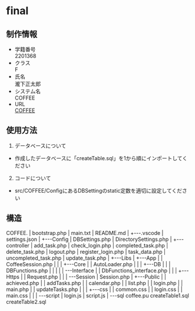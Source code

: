 
# final

## 制作情報

 - 学籍番号<br>
 2201368
 - クラス<br>
 F
 - 氏名<br>
 瀧下正太郎
 - システム名<br>
  COFFEE
 - URL<br>
  [COFFEE](https://aso2201368.zombie.jp/COFFEE/Public/login.php)

## 使用方法

1. データベースについて

 - 作成したデータベースに「createTable.sql」を1から順にインポートしてください

2. コードについて

 - src/COFFEE/ConfigにあるDBSettingのstatic定数を適切に設定してください


## 構造


COFFEE.
|   bootstrap.php
|   main.txt
|   README.md
|
+---.vscode
|       settings.json
|
+---Config
|       DBSettings.php
|       DirectorySettings.php
|
+---controller
|       add_task.php
|       check_login.php
|       completed_task.php
|       delete_task.php
|       logout.php
|       register_login.php
|       task_data.php
|       uncompleted_task.php
|       update_task.php
|
+---Libs
|   +---App
|   |       CoffeeSession.php
|   |
|   +---Core
|   |       AutoLoader.php
|   |
|   +---DB
|   |   |   DBFunctions.php
|   |   |
|   |   \---Interface
|   |           DbFunctions_interface.php
|   |
|   +---Https
|   |       Request.php
|   |
|   \---Session
|           Session.php
|
+---Public
|   |   achieved.php
|   |   addTasks.php
|   |   calendar.php
|   |   list.php
|   |   login.php
|   |   main.php
|   |   updateTasks.php
|   |
|   +---css
|   |       common.css
|   |       login.css
|   |       main.css
|   |
|   \---script
|           login.js
|           script.js
|
\---sql
        coffee.pu
        createTable1.sql
        createTable2.sql

